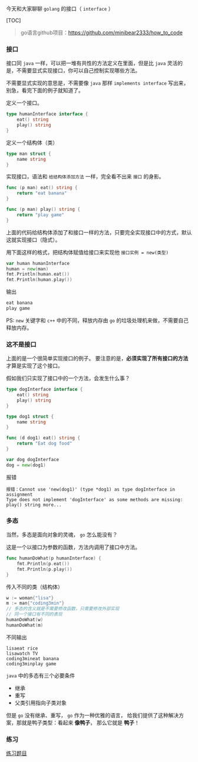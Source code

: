 今天和大家聊聊 `golang` 的接口（ `interface` ）

[TOC]
> go语言github项目：https://github.com/minibear2333/how_to_code

### 接口

接口同 `java` 一样，可以把一堆有共性的方法定义在里面，但是比 `java` 灵活的是，不需要显式实现接口，你可以自己控制实现哪些方法。

不需要显式实现的意思是，不需要像 `java` 那样 `implements interface` 写出来，别急，看完下面的例子就知道了。

定义一个接口。

```Go
type humanInterface interface {
	eat() string
	play() string
}
```

定义一个结构体（类）

```Go
type man struct {
	name string
}
```

实现接口，语法和 `给结构体添加方法` 一样，完全看不出来 `接口` 的身影。

```Go
func (p man) eat() string {
	return "eat banana"
}

func (p man) play() string {
	return "play game"
}
```

上面的代码给结构体添加了和接口一样的方法，只要完全实现接口中的方式，默认这就实现接口（隐式）。

用下面这样的格式，把结构体赋值给接口来实现他
`接口实例 = new(类型)`

```Go
var human humanInterface
human = new(man)
fmt.Println(human.eat())
fmt.Println(human.play())
```

输出

```Go
eat banana
play game
```

PS: `new` 关键字和 `c++` 中的不同，释放内存由 `go` 的垃圾处理机来做，不需要自己释放内存。

### 这不是接口

上面的是一个很简单实现接口的例子。
要注意的是，**必须实现了所有接口的方法**才算是实现了这个接口。

假如我们只实现了接口中的一个方法，会发生什么事？

```Go
type dogInterface interface {
	eat() string
	play() string
}

type dog1 struct {
	name string
}

func (d dog1) eat() string {
	return "Eat dog food"
}

var dog dogInterface
dog = new(dog1)
```

报错

```
报错：Cannot use 'new(dog1)' (type *dog1) as type dogInterface in assignment
Type does not implement 'dogInterface' as some methods are missing: play() string more...
```

### 多态

当然，多态是面向对象的灵魂， `go` 怎么能没有？

这是一个以接口为参数的函数，方法内调用了接口中方法。

```Go
func humanDoWhat(p humanInterface) {
	fmt.Println(p.eat())
	fmt.Println(p.play())
}
```

传入不同的类（结构体）

```Go
w := woman{"lisa"}
m := man{"coding3min"}
// 多态的含义就是不需要修改函数，只需要修改外部实现
// 同一个接口有不同的表现
humanDoWhat(w)
humanDoWhat(m)
```

不同输出

```
lisaeat rice
lisawatch TV
coding3mineat banana
coding3minplay game
```

`java` 中的多态有三个必要条件

- 继承
- 重写
- 父类引用指向子类对象

但是 `go` 没有继承、重写， `go` 作为一种优雅的语言， 给我们提供了这种解决方案，那就是鸭子类型：看起来 **像鸭子**， 那么它就是 **鸭子**！


### 练习

[练习题目](../medium/interface/practice.go)